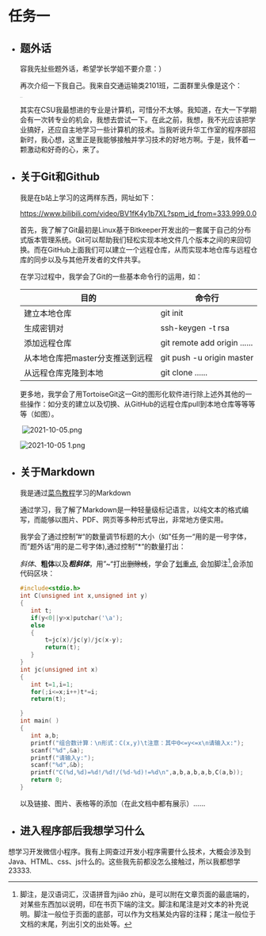 # 任务一

+ ## 题外话

  容我先扯些题外话，希望学长学姐不要介意：）

  再次介绍一下我自己。我来自交通运输类2101班，二面群里头像是这个：

  <img src="https://i.loli.net/2021/10/04/UagGeIy7hMlXpCr.jpg" alt="dawn.jpg.bmp" style="zoom:5%;" />	

  其实在CSU我最想进的专业是计算机，可惜分不太够。我知道，在大一下学期会有一次转专业的机会，我想去尝试一下。在此之前，我想，我不光应该把学业搞好，还应自主地学习一些计算机的技术。当我听说升华工作室的程序部招新时，我心想，这里正是我能够接触并学习技术的好地方啊。于是，我怀着一颗激动和好奇的心，来了。

+ ## 关于Git和Github

     我是在b站上学习的这两样东西，网址如下：

     <https://www.bilibili.com/video/BV1fK4y1b7XL?spm_id_from=333.999.0.0>

     首先，我了解了Git最初是Linux基于Bitkeeper开发出的一套属于自己的分布式版本管理系统。Git可以帮助我们轻松实现本地文件几个版本之间的来回切换。而在GitHub上面我们可以建立一个远程仓库，从而实现本地仓库与远程仓库的同步以及与其他开发者的文件共享。

     在学习过程中，我学会了Git的一些基本命令行的运用，如：

     | 目的         | 命令行   |
     | ------------ | -------- |
     | 建立本地仓库 | git init |
     |生成密钥对|ssh-keygen -t rsa|
     |添加远程仓库|git remote add origin ......|
     |从本地仓库把master分支推送到远程|git push -u origin master|
     |从远程仓库克隆到本地|git clone ......|
  
     更多地，我学会了用TortoiseGit这一Git的图形化软件进行除上述外其他的一些操作：如分支的建立以及切换、从GitHub的远程仓库pull到本地仓库等等等等（如图）。
  
     ​	![2021-10-05.png](https://i.loli.net/2021/10/05/mMAU1HqDgXoV7RL.png)
  
     ![2021-10-05 _1_.png](https://i.loli.net/2021/10/05/TLoVlwSk6abJBy1.png)
     
+ ## 关于Markdown

     我是通过[菜鸟教程](https://www.runoob.com/markdown/md-tutorial.html)学习的Markdown

     通过学习，我了解了Markdown是一种轻量级标记语言，以纯文本的格式编写，而能够以图片、PDF、网页等多种形式导出，非常地方便实用。

     我学会了通过控制”#“的数量调节标题的大小（如”任务一“用的是一号字体，而”题外话“用的是二号字体),通过控制”*“的数量打出：

     *斜体*、**粗体**以及***粗斜体***，用”~“打出~~删除线~~，学会了<u>划重点</u>, 会加脚注[^1],会添加代码区块：

     ```c
     #include<stdio.h>
     int C(unsigned int x,unsigned int y)
     {  
     	int t;
     	if(y<0||y>x)putchar('\a');
     	else
     	{
     		t=jc(x)/jc(y)/jc(x-y);
     		return(t);
     	}
     }
     int jc(unsigned int x)
     {
     	int t=1,i=1;
     	for(;i<=x;i++)t*=i;
     	return(t);
     
     }
     int main( )
     {
     	int a,b;
     	printf("组合数计算：\n形式：C(x,y)\t注意：其中0<=y<=x\n请输入x:");
     	scanf("%d",&a);
     	printf("请输入y:");
     	scanf("%d",&b);
     	printf("C(%d,%d)=%d!/%d!/(%d-%d)!=%d\n",a,b,a,b,a,b,C(a,b));
     	return 0;
     }
     ```

     以及链接、图片、表格等的添加（在此文档中都有展示）......

     [^1]:脚注，是汉语词汇，汉语拼音为jiǎo zhù，是可以附在文章页面的最底端的，对某些东西加以说明，印在书页下端的注文。脚注和尾注是对文本的补充说明。脚注一般位于页面的底部，可以作为文档某处内容的注释；尾注一般位于文档的末尾，列出引文的出处等。

+ ## 进入程序部后我想学习什么

想学习开发微信小程序。我有上网查过开发小程序需要什么技术，大概会涉及到Java、HTML、css、js什么的。这些我先前都没怎么接触过，所以我都想学23333.

